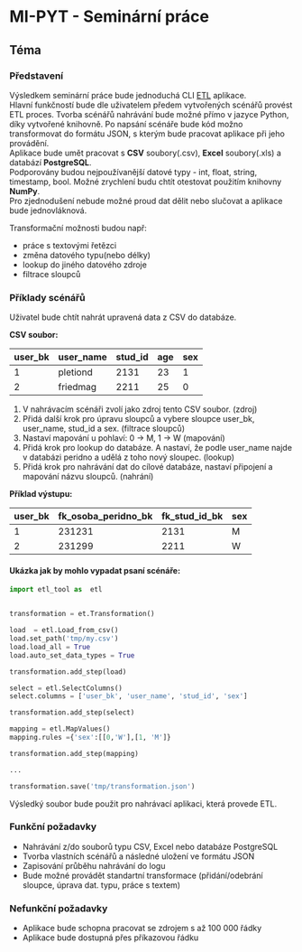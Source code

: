 # MI-PYT - Seminární práce

## Téma
### Představení
Výsledkem seminární práce bude jednoduchá CLI [ETL](https://en.wikipedia.org/wiki/Extract,_transform,_load) aplikace.   
Hlavní funkčností bude dle uživatelem předem vytvořených scénářů provést ETL proces. Tvorba scénářů nahrávání bude možné přímo v jazyce Python, díky vytvořené knihovně. Po napsání scénáře bude kód možno transformovat do formátu JSON, s kterým bude pracovat aplikace při jeho provádění.  
Aplikace bude umět pracovat s **CSV** soubory(.csv), **Excel** soubory(.xls) a databází **PostgreSQL**.   
Podporovány budou nejpoužívanější datové typy - int, float, string, timestamp, bool. Možné zrychlení budu chtít otestovat použitím knihovny **NumPy**.   
Pro zjednodušení nebude možné proud dat dělit nebo slučovat a aplikace bude jednovláknová. 
    
Transformační možnosti budou např:
* práce s textovými řetězci
* změna datového typu(nebo délky)
* lookup do jiného datového zdroje
* filtrace sloupců

### Příklady scénářů

Uživatel bude chtít nahrát upravená data z CSV do databáze.

**CSV soubor:**   

user_bk | user_name | stud_id | age | sex
--- | --- | --- | --- | ---
1 | pletiond | 2131 | 23 | 1
2| friedmag | 2211 | 25 | 0
  
1. V nahrávacím  scénáři zvolí jako zdroj tento CSV soubor. (zdroj)
2. Přidá další krok pro úpravu sloupců a vybere sloupce user_bk, user_name, stud_id a sex. (filtrace sloupců)
3. Nastaví mapování u pohlaví: 0 -> M, 1 -> W (mapování)
4. Přidá krok pro lookup do databáze. A nastaví, že podle user_name najde v databázi peridno a udělá z toho nový sloupec. (lookup)
5. Přidá krok pro nahrávání dat do cílové databáze, nastaví připojení a mapování názvu sloupců. (nahrání)

**Příklad výstupu:**

user_bk | fk_osoba_peridno_bk | fk_stud_id_bk | sex
--- | --- | --- | --- 
1 | 231231 | 2131 |  M
2| 231299 | 2211 |  W

#### Ukázka jak by mohlo vypadat psaní scénáře:

```python
import etl_tool as  etl


transformation = et.Transformation()

load  = etl.Load_from_csv()
load.set_path('tmp/my.csv')
load.load_all = True
load.auto_set_data_types = True

transformation.add_step(load)

select = etl.SelectColumns()
select.columns = ['user_bk', 'user_name', 'stud_id', 'sex']

transformation.add_step(select)

mapping = etl.MapValues()
mapping.rules ={'sex':[[0,'W'],[1, 'M']}

transformation.add_step(mapping)

...

transformation.save('tmp/transformation.json')


```
Výsledký soubor bude použit pro nahrávací aplikaci, která provede ETL.


### Funkční požadavky
* Nahrávání z/do souborů typu CSV, Excel nebo databáze PostgreSQL
* Tvorba vlastních scénářů a následné uložení ve formátu JSON
* Zapisování průběhu nahrávání do logu
* Bude možné provádět standartní transformace (přidání/odebrání sloupce, úprava dat. typu, práce s textem)

### Nefunkční požadavky
* Aplikace bude schopna pracovat se zdrojem s až 100 000 řádky
* Aplikace bude dostupná přes příkazovou řádku



